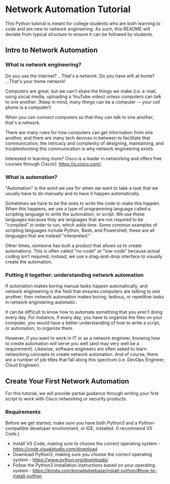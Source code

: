 # Network Automation Tutorial
This Python tutorial is meant for college students who are both learning to code and are new to network engineering. As such, this README will deviate from typical structure to ensure it can be followed by students.

## Intro to Network Automation 

### What is network engineering?
Do you use the Internet? ...That's a network. Do you have wifi at home? ...That's your home network! 

Computers are great, but we can't share the things we make (i.e. e-mail, using social media, uploading a YouTube video) unless computers can talk to one another. (Keep in mind, many things can be a computer -- your cell phone is a computer!)

When you can connect computers so that they can talk to one another, that's a network.

There are many rules for how computers can get information from one another, and there are many tech devices in between to facilitate that communication; the intricacy and complexity of designing, maintaining, and troubleshooting this communication is why network engineering exists.

Interested in learning more? Cisco is a leader in networking and offers free courses through CiscoU: https://u.cisco.com/.

### What is automation?
"Automation" is the word we use for when we want to take a task that we usually have to do manually and to have it happen automatically. 

Sometimes we have to be the ones to write the code to make this happen. When this happens, we use a type of programming language called a scripting language to write the automation, or script. We use these languages because they are languages that are not required to be "compiled" in order to run, which adds time. Some common examples of scripting languages include Python, Bash, and Powershell; these are all languages that are instead "interpreted." 

Other times, someone has built a product that allows us to create automations. This is often called "no-code" or "low-code" because actual coding isn't required; instead, we use a drag-and-drop interface to visually create the automation.

### Putting it together: understanding network automation

If automation makes boring manual tasks happen automatically, and network engineering is the field that ensures computers are talking to one another; then network automation makes boring, tedious, or repetitive tasks in network engineering automatic.

It can be difficult to know how to automate something that you aren't doing every day. For instance, if every day, you have to organize the files on your computer, you would have a better understanding of how to write a script, or automation, to organize them.

However, if you want to work in IT or as a network engineer, knowing how to create automation will serve you well (and may very well be a requirement). Likewise, software engineers are often asked to learn networking concepts to create network automation. And of course, there are a number of job titles that fall along this spectrum (i.e. DevOps Engineer, Cloud Engineer). 

## Create Your First Network Automation
For this tutorial, we will provide partial guidance through writing your first script to work with Cisco networking or security products. 

### Requirements
Before we get started, make sure you have both Python3 and a Python-compatible developer environment, or IDE, installed. (I recommend VS Code.)
* Install VS Code, making sure to choose the correct operating system - https://code.visualstudio.com/download
* Download Python3, making sure you choose the correct operating system - https://www.python.org/downloads/
* Follow the Python3 installation instructions based on your operating system - https://kinsta.com/knowledgebase/install-python/#how-to-install-python

###
